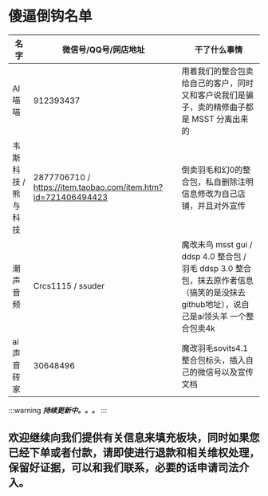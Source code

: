# 傻逼倒钩名单


| 名字        | 微信号/QQ号/网店地址 | 干了什么事情 |
| ----------- | --------------------|-------------|
| AI喵喵      | 912393437 | 用着我们的整合包卖给自己的客户，同时又和客户说我们是骗子，卖的精修曲子都是 MSST 分离出来的 |
| 韦斯科技 / 熊与科技 | 2877706710 / https://item.taobao.com/item.htm?id=721406494423 | 倒卖羽毛和幻0的整合包，私自删除注明信息修改为自己店铺，并且对外宣传 |
| 潮声音频    | Crcs1115 / ssuder | 魔改未鸟 msst gui / ddsp 4.0 整合包 / 羽毛 ddsp 3.0 整合包，抹去原作者信息（搞笑的是没抹去github地址），说自己是ai领头羊 一个整合包卖4k |
| ai声音砖家  | 30648496 | 魔改羽毛sovits4.1整合包标头，插入自己的微信号以及宣传文档 |

:::warning
**_持续更新中。。。_**
:::

## 欢迎继续向我们提供有关信息来填充板块，同时如果您已经下单或者付款，请即使进行退款和相关维权处理，保留好证据，可以和我们联系，必要的话申请司法介入。